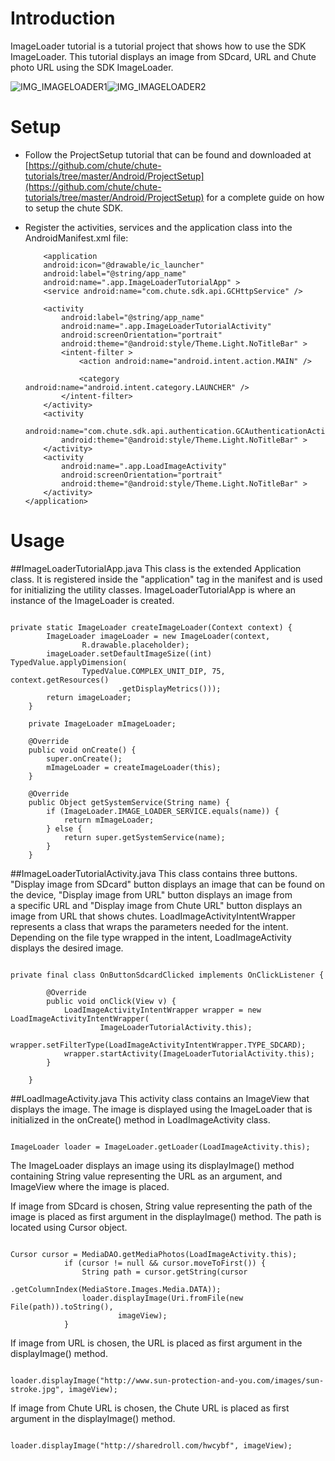 
Introduction
====

ImageLoader tutorial is a tutorial project that shows how to use the SDK ImageLoader. 
This tutorial displays an image from SDcard, URL and Chute photo URL using the SDK ImageLoader.

![IMG_IMAGELOADER1](https://github.com/chute/chute-tutorials/raw/master/Android/ImageLoaderTutorial/screenshots/IMG_ImageLoader1.png)![IMG_IMAGELOADER2](https://github.com/chute/chute-tutorials/raw/master/Android/ImageLoaderTutorial/screenshots/IMG_ImageLoader2.png)


Setup
====

* Follow the ProjectSetup tutorial that can be found and downloaded at  
  [https://github.com/chute/chute-tutorials/tree/master/Android/ProjectSetup](https://github.com/chute/chute-tutorials/tree/master/Android/ProjectSetup) for a complete guide on how to setup the chute SDK.
  
* Register the activities, services and the application class into the AndroidManifest.xml file:

    ```
        <application
        android:icon="@drawable/ic_launcher"
        android:label="@string/app_name"
        android:name=".app.ImageLoaderTutorialApp" >
        <service android:name="com.chute.sdk.api.GCHttpService" />

        <activity
            android:label="@string/app_name"
            android:name=".app.ImageLoaderTutorialActivity"
            android:screenOrientation="portrait"
            android:theme="@android:style/Theme.Light.NoTitleBar" >
            <intent-filter >
                <action android:name="android.intent.action.MAIN" />

                <category android:name="android.intent.category.LAUNCHER" />
            </intent-filter>
        </activity>
        <activity
            android:name="com.chute.sdk.api.authentication.GCAuthenticationActivity"
            android:theme="@android:style/Theme.Light.NoTitleBar" >
        </activity>
        <activity
            android:name=".app.LoadImageActivity"
            android:screenOrientation="portrait"
            android:theme="@android:style/Theme.Light.NoTitleBar" >
        </activity>
    </application>
    ```


Usage
====

##ImageLoaderTutorialApp.java
This class is the extended Application class. It is registered inside the "application" tag in the manifest and is used for initializing the utility classes.
ImageLoaderTutorialApp is where an instance of the ImageLoader is created. 

<pre><code>
private static ImageLoader createImageLoader(Context context) {
		ImageLoader imageLoader = new ImageLoader(context,
				R.drawable.placeholder);
		imageLoader.setDefaultImageSize((int) TypedValue.applyDimension(
				TypedValue.COMPLEX_UNIT_DIP, 75, context.getResources()
						.getDisplayMetrics()));
		return imageLoader;
	}

	private ImageLoader mImageLoader;

	@Override
	public void onCreate() {
		super.onCreate();
		mImageLoader = createImageLoader(this);
	}

	@Override
	public Object getSystemService(String name) {
		if (ImageLoader.IMAGE_LOADER_SERVICE.equals(name)) {
			return mImageLoader;
		} else {
			return super.getSystemService(name);
		}
	}
</code></pre>

##ImageLoaderTutorialActivity.java
This class contains three buttons. "Display image from SDcard" button displays an image 
that can be found on the device, "Display image from URL" button displays an image from  
a specific URL and "Display image from Chute URL" button displays an image from URL that
shows chutes.
LoadImageActivityIntentWrapper represents a class that wraps the parameters needed for the intent.
Depending on the file type wrapped in the intent, LoadImageActivity displays the desired image. 
<pre><code>
private final class OnButtonSdcardClicked implements OnClickListener {

		@Override
		public void onClick(View v) {
			LoadImageActivityIntentWrapper wrapper = new LoadImageActivityIntentWrapper(
					ImageLoaderTutorialActivity.this);
			wrapper.setFilterType(LoadImageActivityIntentWrapper.TYPE_SDCARD);
			wrapper.startActivity(ImageLoaderTutorialActivity.this);
		}

	}
</pre></code>	

##LoadImageActivity.java
This activity class contains an ImageView that displays the image. The image is displayed
using the ImageLoader that is initialized in the onCreate() method in LoadImageActivity class.
<pre><code>
ImageLoader loader = ImageLoader.getLoader(LoadImageActivity.this);
</code></pre>

The ImageLoader displays an image using its displayImage() method containing String value representing
the URL as an argument, and ImageView where the image is placed.

If image from SDcard is chosen, String value representing the path of the image is placed as first
argument in the displayImage() method. The path is located using Cursor object.
<pre><code>
Cursor cursor = MediaDAO.getMediaPhotos(LoadImageActivity.this);
			if (cursor != null && cursor.moveToFirst()) {
				String path = cursor.getString(cursor
						.getColumnIndex(MediaStore.Images.Media.DATA));
				loader.displayImage(Uri.fromFile(new File(path)).toString(),
						imageView);
			}
</code></pre>

If image from URL is chosen, the URL is placed as first argument in the displayImage() method.
<pre><code>
loader.displayImage("http://www.sun-protection-and-you.com/images/sun-stroke.jpg", imageView);	
</code></pre>

If image from Chute URL is chosen, the Chute URL is placed as first argument in the displayImage() method.
<pre><code>
loader.displayImage("http://sharedroll.com/hwcybf", imageView);
</code></pre>							 
  